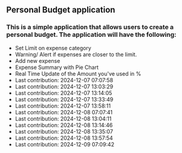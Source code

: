 ## Personal Budget application

### This is a simple application that allows users to create a personal budget. The application will have the following:

- Set Limit on expense category
- Warning/ Alert if expenses are closer to the limit.
- Add new expense
- Expense Summary with Pie Chart
- Real Time Update of the Amount you've used in %
- Last contribution: 2024-12-07 07:07:58
- Last contribution: 2024-12-07 13:03:29
- Last contribution: 2024-12-07 13:14:05
- Last contribution: 2024-12-07 13:33:49
- Last contribution: 2024-12-07 13:58:11
- Last contribution: 2024-12-08 07:07:41
- Last contribution: 2024-12-08 13:04:11
- Last contribution: 2024-12-08 13:14:46
- Last contribution: 2024-12-08 13:35:07
- Last contribution: 2024-12-08 13:57:54
- Last contribution: 2024-12-09 07:09:42
